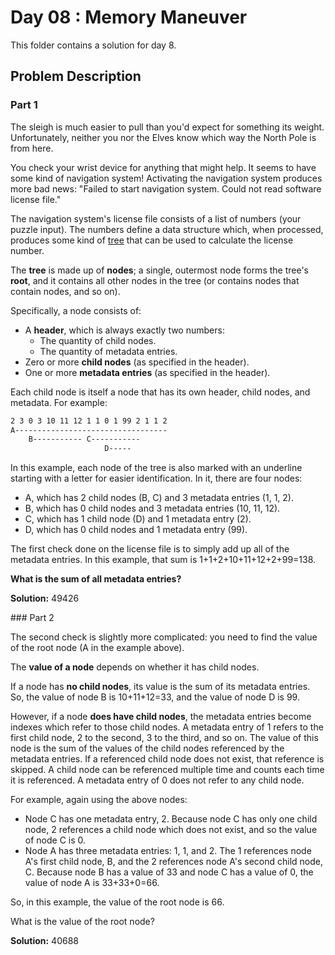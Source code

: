 # Day 08 : Memory Maneuver

This folder contains a solution for day 8.

## Problem Description

### Part 1

The sleigh is much easier to pull than you'd expect for something its weight. Unfortunately, neither you nor the Elves know which way the North Pole is from here.

You check your wrist device for anything that might help. It seems to have some kind of navigation system! Activating the navigation system produces more bad news: "Failed to start navigation system. Could not read software license file."

The navigation system's license file consists of a list of numbers (your puzzle input). The numbers define a data structure which, when processed, produces some kind of [tree](https://en.wikipedia.org/wiki/Tree_(data_structure)) that can be used to calculate the license number.

The **tree** is made up of **nodes**; a single, outermost node forms the tree's **root**, and it contains all other nodes in the tree (or contains nodes that contain nodes, and so on).

Specifically, a node consists of:

  * A **header**, which is always exactly two numbers:
    * The quantity of child nodes.
    * The quantity of metadata entries.
  * Zero or more **child nodes** (as specified in the header).
  * One or more **metadata entries** (as specified in the header).

Each child node is itself a node that has its own header, child nodes, and metadata. For example:

```bash
2 3 0 3 10 11 12 1 1 0 1 99 2 1 1 2
A----------------------------------
    B----------- C-----------
                     D-----
```

In this example, each node of the tree is also marked with an underline starting with a letter for easier identification. In it, there are four nodes:

  * A, which has 2 child nodes (B, C) and 3 metadata entries (1, 1, 2).
  * B, which has 0 child nodes and 3 metadata entries (10, 11, 12).
  * C, which has 1 child node (D) and 1 metadata entry (2).
  * D, which has 0 child nodes and 1 metadata entry (99).

The first check done on the license file is to simply add up all of the metadata entries. In this example, that sum is 1+1+2+10+11+12+2+99=138.

**What is the sum of all metadata entries?**

**Solution:** 49426

### Part 2

The second check is slightly more complicated: you need to find the value of the root node (A in the example above).

The **value of a node** depends on whether it has child nodes.

If a node has **no child nodes**, its value is the sum of its metadata entries. So, the value of node B is 10+11+12=33, and the value of node D is 99.

However, if a node **does have child nodes**, the metadata entries become indexes which refer to those child nodes. A metadata entry of 1 refers to the first child node, 2 to the second, 3 to the third, and so on. The value of this node is the sum of the values of the child nodes referenced by the metadata entries. If a referenced child node does not exist, that reference is skipped. A child node can be referenced multiple time and counts each time it is referenced. A metadata entry of 0 does not refer to any child node.

For example, again using the above nodes:

  * Node C has one metadata entry, 2. Because node C has only one child node, 2 references a child node which does not exist, and so the value of node C is 0.
  * Node A has three metadata entries: 1, 1, and 2. The 1 references node A's first child node, B, and the 2 references node A's second child node, C. Because node B has a value of 33 and node C has a value of 0, the value of node A is 33+33+0=66.

So, in this example, the value of the root node is 66.

What is the value of the root node?

**Solution:** 40688
